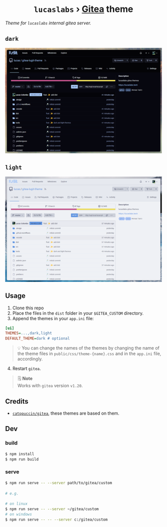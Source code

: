 <h1 align="center">
	<code>lucaslabs</code> › <a href="https://gitea.io">Gitea</a> theme
</h1>

*Theme for `lucaslabs` internal gitea server.*

## `dark`

![dark theme](figs/dark.png)

## `light`

![light theme](figs/light.png)

## Usage

1. Clone this repo
2. Place the files in the `dist` folder in your `$GITEA_CUSTOM` directory.
3. Append the themes in your `app.ini` file:

```ini
[ui]
THEMES=...,dark,light
DEFAULT_THEME=dark # optional
```

> 💡 You can change the names of the themes by changing the name of the theme files in `public/css/theme-{name}.css` and in the `app.ini` file, accordingly.

4. Restart `gitea`.

> 🗒️ **Note**\
> Works with `gitea` version `v1.20`.

## Credits

- [`catppuccin/gitea`](https://github.com/catppuccin/gitea), these themes are based on them.

## Dev

### build
```bash
$ npm install
$ npm run build
```

### serve
```bash
$ npm run serve -- --server path/to/gitea/custom

# e.g.

# on linux
$ npm run serve -- --server ~/gitea/custom
# on windows
$ npm run serve -- -- --server c:/gitea/custom
```